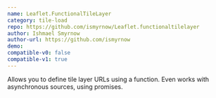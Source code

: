 ```yaml
---
name: Leaflet.FunctionalTileLayer
category: tile-load
repo: https://github.com/ismyrnow/Leaflet.functionaltilelayer
author: Ishmael Smyrnow
author-url: https://github.com/ismyrnow
demo: 
compatible-v0: false
compatible-v1: true
---
```


Allows you to define tile layer URLs using a function. Even works with asynchronous sources, using promises.
